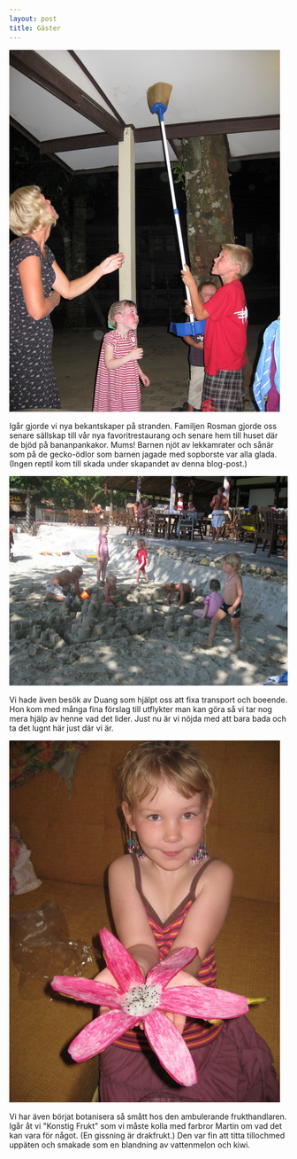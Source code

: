 ```yaml
---
layout: post
title: Gäster
---
```


<a href="/images/drupal/IMG_0834.JPG"><img src="/images/drupal/thumbnails/IMG_0834.jpg" /></a>

Igår gjorde vi nya bekantskaper på stranden. Familjen Rosman gjorde
oss senare sällskap till vår nya favoritrestaurang och senare hem till
huset där de bjöd på bananpankakor. Mums! Barnen njöt av lekkamrater
och sånär som på de gecko-ödlor som barnen jagade med sopborste var
alla glada. (Ingen reptil kom till skada under skapandet av denna
blog-post.)

<a href="/images/drupal/IMG_0854.JPG"><img src="/images/drupal/thumbnails/IMG_0854.jpg" /></a>

Vi hade även besök av Duang som hjälpt oss att fixa transport och
boeende. Hon kom med många fina förslag till utflykter man kan göra så
vi tar nog mera hjälp av henne vad det lider. Just nu är vi nöjda med
att bara bada och ta det lugnt här just där vi är.

<a href="/images/drupal/IMG_0852.JPG"><img src="/images/drupal/thumbnails/IMG_0852.jpg" /></a>

Vi har även börjat botanisera så smått hos den ambulerande
frukthandlaren. Igår åt vi "Konstig Frukt" som vi måste kolla med
farbror Martin om vad det kan vara för något. (En gissning är
drakfrukt.) Den var fin att titta tillochmed uppäten och smakade som
en blandning av vattenmelon och kiwi.

